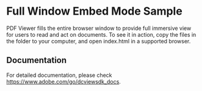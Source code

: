 # Full Window Embed Mode Sample

PDF Viewer fills the entire browser window to provide full immersive view for users to read and act on documents.
To see it in action, copy the files in the folder to your computer, and open index.html in a supported browser.

## Documentation

For detailed documentation, please check https://www.adobe.com/go/dcviewsdk_docs.
